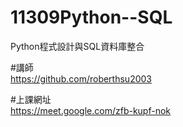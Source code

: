 # 11309Python--SQL  
Python程式設計與SQL資料庫整合

#講師  
https://github.com/roberthsu2003

#上課網址  
https://meet.google.com/zfb-kupf-nok
